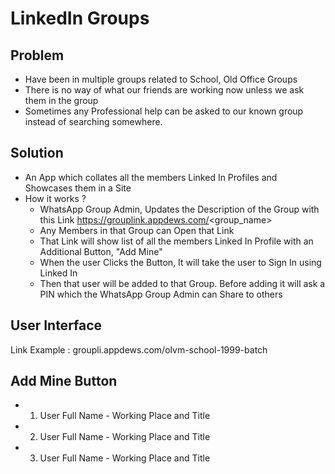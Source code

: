 # LinkedIn Groups

## Problem 
- Have been in multiple groups related to School, Old Office Groups
- There is no way of what our friends are working now unless we ask them in the group
- Sometimes any Professional help can be asked to our known group instead of searching somewhere.

## Solution
- An App which collates all the members Linked In Profiles and Showcases them in a Site
- How it works ?
  - WhatsApp Group Admin, Updates the Description of the Group with this Link https://grouplink.appdews.com/<group_name>
  - Any Members in that Group can Open that Link
  - That Link will show list of all the members Linked In Profile with an Additional Button, "Add Mine"
  - When the user Clicks the Button, It will take the user to Sign In using Linked In
  - Then that user will be added to that Group. Before adding it will ask a PIN which the WhatsApp Group Admin can Share to others
  
  
 ## User Interface
 
 
 Link Example :  groupli.appdews.com/olvm-school-1999-batch
 
 Add Mine Button
-------------------------------------------------------
- 1. User Full Name  - Working Place and Title
- 2. User Full Name  - Working Place and Title
- 3. User Full Name  - Working Place and Title
 
 
 
 
 
 
